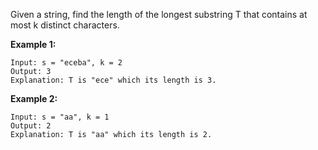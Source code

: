 Given a string, find the length of the longest substring T that contains at most k distinct characters.

**Example 1:**

    Input: s = "eceba", k = 2
    Output: 3
    Explanation: T is "ece" which its length is 3.
**Example 2:**

    Input: s = "aa", k = 1
    Output: 2
    Explanation: T is "aa" which its length is 2.
    
    
    